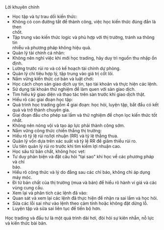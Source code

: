   
Lời khuyên chính  
* Học tập và tự trau dồi kiến thức:  
* Không có con đường tắt để thành công, việc học kiến thức đúng đắn là then  
chốt.  
* Tập trung vào kiến thức logic và phù hợp với thị trường, tránh xa thông tin  
nhiễu và phương pháp không hiệu quả.  
* Quản lý tài chính cá nhân:  
* Không nên nghỉ việc khi mới học trading, hãy duy trì nguồn thu nhập ổn  
định.  
* Lường trước rủi ro và có kế hoạch tài chính dự phòng.  
* Quản lý chi tiêu hợp lý, tập trung vào giá trị cốt lõi.  
* Nắm vững kiến thức cơ bản và luật chơi:  
* Học cách chọn sàn giao dịch uy tín, tạo tài khoản và thực hiện các lệnh.  
* Sử dụng tài khoản thử nghiệm để làm quen với sàn giao dịch.  
* Tìm hiểu kỹ giao diện và thao tác trên sàn trước khi giao dịch thật.  
* Hiểu rõ các giai đoạn học tập:  
* Quá trình học trading gồm 4 giai đoạn: học hỏi, luyện tập, bắt đầu có kết quả và trở thành chuyên gia.  
* Giai đoạn đầu cho phép sai lầm và thử nghiệm để chọn lọc kiến thức tốt  
nhất.  
* Không nên nóng vội và tạo áp lực phải thành công sớm.  
* Nắm vững công thức chiến thắng thị trường:  
* Hiểu rõ tỷ lệ rủi ro/lợi nhuận (RR) và tỷ lệ thắng thua.  
* Quản lý vốn dựa trên xác suất và tỷ lệ RR để giảm thiểu rủi ro.  
* Ưu tiên quản lý rủi ro trước khi tìm kiếm lợi nhuận cao.  
* Học sâu từ bản chất, không học vẹt:  
* Tư duy phản biện và đặt câu hỏi "tại sao" khi học về các phương pháp và chỉ  
báo.  
* Hiểu rõ công thức và lý do đằng sau các chỉ báo, không chỉ áp dụng máy móc.  
* Đi từ bản chất của thị trường (mua và bán) để hiểu rõ hành vi giá và các  
vùng cung cầu.  
* Xem lại và phân tích các lệnh đã vào:  
* Quan sát và xem lại các lệnh đã thực hiện để nhận ra sai lầm và học hỏi.  
* Sửa các lỗi sai như vào lệnh theo cảm tính hoặc không đặt dừng lỗ.  
* Luyện tập và sửa sai liên tục để tiến bộ hơn.  
  
Học trading và đầu tư là một quá trình dài hơi, đòi hỏi sự kiên nhẫn, nỗ lực và kiến thức bài bản.